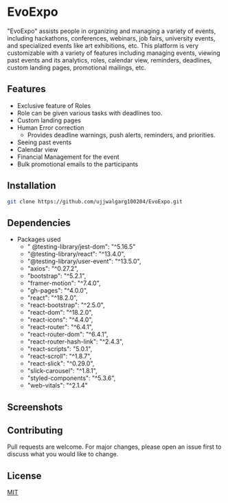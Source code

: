 # EvoExpo

<p>"EvoExpo" assists people in organizing and managing a variety of events, including hackathons, conferences, webinars, job fairs, university events, and specialized events like art exhibitions, etc. This platform is very customizable with a variety of features including managing events, viewing past events and its analytics, 
roles, calendar view, reminders, deadlines, custom landing pages, promotional mailings, etc. </p>

## Features

- Exclusive feature of Roles
- Role can be given various tasks with deadlines too.
- Custom landing pages
- Human Error correction
     - Provides deadline warnings, push alerts, reminders, and priorities.
- Seeing past events
- Calendar view
- Financial Management for the event
- Bulk promotional emails to the participants

## Installation

```bash
git clone https://github.com/ujjwalgarg100204/EvoExpo.git
```


## Dependencies

- Packages used
    - " @testing-library/jest-dom": "^5.16.5"
    - "@testing-library/react": "^13.4.0",
    - "@testing-library/user-event": "^13.5.0",
    - "axios": "^0.27.2",
    - "bootstrap": "^5.2.1",
    - "framer-motion": "^7.4.0",
    - "gh-pages": "^4.0.0",
    - "react": "^18.2.0",
    - "react-bootstrap": "^2.5.0",
    - "react-dom": "^18.2.0",
    - "react-icons": "^4.4.0",
    - "react-router": "^6.4.1",
    - "react-router-dom": "^6.4.1",
    - "react-router-hash-link": "^2.4.3",
    - "react-scripts": "5.0.1",
    - "react-scroll": "^1.8.7",
    - "react-slick": "^0.29.0",
    - "slick-carousel": "^1.8.1",
    - "styled-components": "^5.3.6",
    - "web-vitals": "^2.1.4"


## Screenshots

## Contributing

Pull requests are welcome. For major changes, please open an issue first to discuss what you would like to change.

## License

[MIT](LICENSE.txt)
